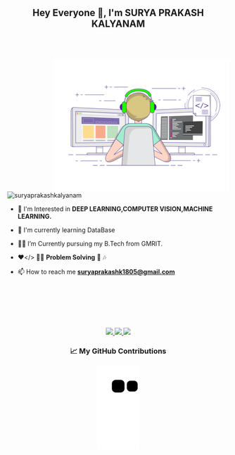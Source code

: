 <h2 align="center">Hey Everyone 👋, I'm SURYA PRAKASH KALYANAM</h2>
<br><br><br>
<img align="right" alt="Coding" width="400" src="https://raw.githubusercontent.com/devSouvik/devSouvik/master/gif3.gif">

<p align="left"> <img src="https://komarev.com/ghpvc/?username=suryaprakashkalyanam&label=Profile%20views&color=0e75b6&style=flat" alt="suryaprakashkalyanam" /> </p>

- 🔭 I'm Interested in **DEEP LEARNING,COMPUTER VISION,MACHINE LEARNING.**

- 🌱 I'm currently learning DataBase

- 😶‍🌫️ I’m Currently pursuing my B.Tech from GMRIT.

- ❤️</> 🧑‍💻 **Problem Solving** 🧠 🎶

- 📫 How to reach me **suryaprakashk1805@gmail.com**





<br><br><br><br><br>
<div align="center" >
<a  href="https://github.com/SP-XD">

<img src="https://raw.githubusercontent.com/suryaprakashkalyanam/profile-summary-cards/master/profile-summary-card-output/nord_dark/3-stats.svg" width="32.5%">
<img src="https://raw.githubusercontent.com/suryaprakashkalyanam/profile-summary-cards/master/profile-summary-card-output/nord_dark/1-repos-per-language.svg" width="32.5%">
<img src="https://raw.githubusercontent.com/suryaprakashkalyanam/profile-summary-cards/master/profile-summary-card-output/nord_dark/2-most-commit-language.svg" width="32.5%">

</a>

### 📈 My GitHub Contributions
![Snake animation](https://github.com/suryaprakashkalyanam/suryaprakashkalyanam/blob/output/github-contribution-grid-snake.svg)
